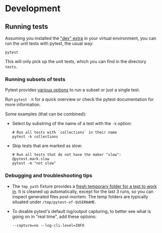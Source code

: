
# Development


## Running tests

Assuming you installed the ["dev" extra](./installation.md#dev-extra) in your virtual environment,
you can run the unit tests with pytest, the usual way:

```shell
pytest
```

This will only pick up the unit tests, which you can find in the directory `tests`.

### Running subsets of tests

Pytest provides [various options](https://docs.pytest.org/en/latest/usage.html#specifying-tests-selecting-tests)
to run a subset or just a single test.

Run `pytest -h` for a quick overview or check the pytest documentation for more information.

Some examples (that can be combined):

- Select by substring of the name of a test with the `-k` option:

  ```shell
  # Run all tests with `collections` in their name
  pytest -k collections
  ```

- Skip tests that are marked as slow:

  ```shell
  # Run all tests that do not have the maker "slow": @pytest.mark.slow
  pytest -m "not slow"
  ```


### Debugging and troubleshooting tips

- The `tmp_path` fixture provides a [fresh temporary folder for a test to work in](https://docs.pytest.org/en/latest/tmpdir.html).
It is cleaned up automatically, except for the last 3 runs, so you can inspect
generated files post-mortem. The temp folders are typically situated under `/tmp/pytest-of-$USERNAME`.

- To disable pytest's default log/output capturing, to better see what is going on in "real time", add these options:

  ```shell
  --capture=no --log-cli-level=INFO
  ```
